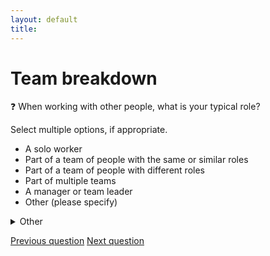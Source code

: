 ```yaml
---
layout: default
title: 
---
```


# Team breakdown

:question: When working with other people, what is your typical role?

Select multiple options, if appropriate.

- A solo worker
- Part of a team of people with the same or similar roles
- Part of a team of people with different roles
- Part of multiple teams
- A manager or team leader
- Other (please specify)

<details>
	<summary>Other</summary>
	Please describe how you work with others:
</details>

[Previous question](A_4_other_roles.html) 
[Next question](A_6_role_duration.html)